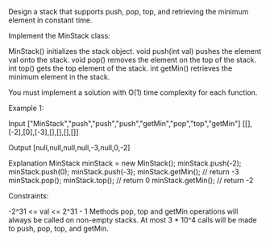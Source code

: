 
Design a stack that supports push, pop, top, and retrieving the minimum
element in constant time.

Implement the MinStack class:


MinStack() initializes the stack object.
void push(int val) pushes the element val onto the stack.
void pop() removes the element on the top of the stack.
int top() gets the top element of the stack.
int getMin() retrieves the minimum element in the stack.


You must implement a solution with O(1) time complexity for each function.


Example 1:


Input
["MinStack","push","push","push","getMin","pop","top","getMin"]
[[],[-2],[0],[-3],[],[],[],[]]

Output
[null,null,null,null,-3,null,0,-2]

Explanation
MinStack minStack = new MinStack();
minStack.push(-2);
minStack.push(0);
minStack.push(-3);
minStack.getMin(); // return -3
minStack.pop();
minStack.top();    // return 0
minStack.getMin(); // return -2



Constraints:


-2^31 <= val <= 2^31 - 1
Methods pop, top and getMin operations will always be called on non-empty
stacks.
At most 3 * 10^4 calls will be made to push, pop, top, and getMin.




